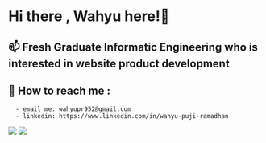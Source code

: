 # Hi there , Wahyu here!👋

## 📫 Fresh Graduate Informatic Engineering who is interested in website product development
## 🔭 How to reach me : 
      - email me: wahyupr952@gmail.com
      - linkedin: https://www.linkedin.com/in/wahyu-puji-ramadhan
 
![](https://img.shields.io/badge/React-20232A?style=for-the-badge&logo=react&logoColor=61DAFB) ![](https://img.shields.io/badge/Tailwind_CSS-38B2AC?style=for-the-badge&logo=tailwind-css&logoColor=white) 

